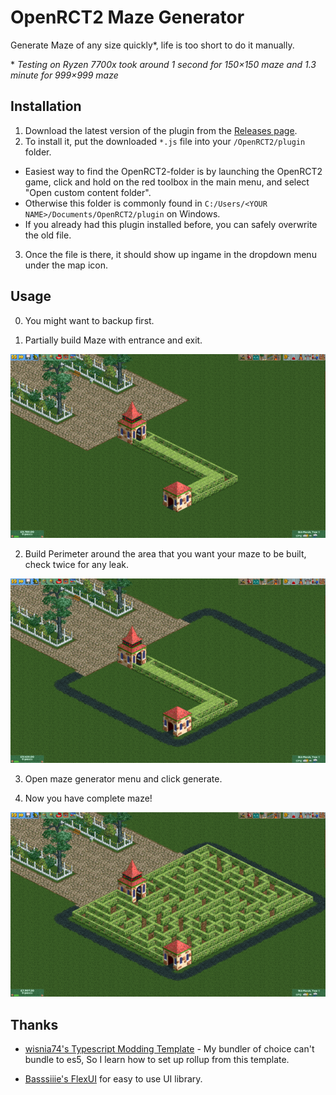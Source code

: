 # OpenRCT2 Maze Generator

Generate Maze of any size quickly*, life is too short to do it manually.

\* *Testing on Ryzen 7700x took around 1 second for 150×150 maze and 1.3 minute for 999×999 maze*

## Installation

1. Download the latest version of the plugin from
   the [Releases page]().
2. To install it, put the downloaded `*.js` file into your `/OpenRCT2/plugin` folder.

- Easiest way to find the OpenRCT2-folder is by launching the OpenRCT2 game, click and hold on the red toolbox in the
  main menu, and select "Open custom content folder".
- Otherwise this folder is commonly found in `C:/Users/<YOUR NAME>/Documents/OpenRCT2/plugin` on Windows.
- If you already had this plugin installed before, you can safely overwrite the old file.

3. Once the file is there, it should show up ingame in the dropdown menu under the map icon.

## Usage

0. You might want to backup first.

1. Partially build Maze with entrance and exit.

![step1](https://raw.githubusercontent.com/beam41/openrct2-maze-ganerator/main/resources/step1.png)

2. Build Perimeter around the area that you want your maze to be built, check twice for any leak.

![step2](https://raw.githubusercontent.com/beam41/openrct2-maze-ganerator/main/resources/step2.png)

3. Open maze generator menu and click generate.

4. Now you have complete maze!

![step4](https://raw.githubusercontent.com/beam41/openrct2-maze-ganerator/main/resources/step4.png)

## Thanks

- [wisnia74's Typescript Modding Template](https://github.com/wisnia74/openrct2-typescript-mod-template) - My bundler of
  choice can't bundle to es5, So I learn how to set up rollup from this template.

- [Basssiiie's FlexUI](https://github.com/Basssiiie/OpenRCT2-FlexUI) for easy to use UI library.
